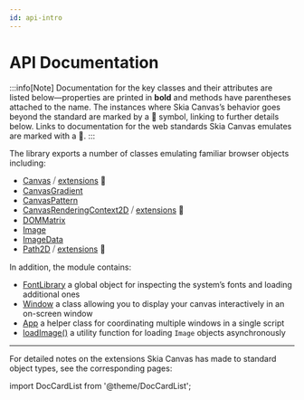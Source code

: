 ```yaml
---
id: api-intro
---
```

# API Documentation

:::info[Note]
Documentation for the key classes and their attributes are listed below—properties are printed in **bold** and methods have parentheses attached to the name. The instances where Skia Canvas’s behavior goes beyond the standard are marked by a 🧪 symbol, linking to further details below. Links to documentation for the web standards Skia Canvas emulates are marked with a 📖.
:::

The library exports a number of classes emulating familiar browser objects including:
 - [Canvas][mdn_canvas] ⧸ [extensions][canvas] 🧪
 - [CanvasGradient][CanvasGradient]
 - [CanvasPattern][CanvasPattern]
 - [CanvasRenderingContext2D][CanvasRenderingContext2D] ⧸ [extensions][context] 🧪
 - [DOMMatrix][DOMMatrix]
 - [Image][Image]
 - [ImageData][ImageData]
 - [Path2D][p2d_mdn] ⧸ [extensions][path2d] 🧪

In addition, the module contains:
- [FontLibrary][fontlibrary] a global object for inspecting the system’s fonts and loading additional ones
- [Window][window] a class allowing you to display your canvas interactively in an on-screen window
- [App][app] a helper class for coordinating multiple windows in a single script
- [loadImage()][loadimage] a utility function for loading `Image` objects asynchronously

----

For detailed notes on the extensions Skia Canvas has made to standard object types, see the corresponding pages:

import DocCardList from '@theme/DocCardList';

<DocCardList />

<!-- references_begin -->
[app]: app.md
[canvas]: canvas.md
[context]: context.md
[fontlibrary]: font-library.md
[loadimage]: utilities.md#loadimage
[path2d]: path2d.md
[window]: window.md
[p2d_mdn]: https://developer.mozilla.org/en-US/docs/Web/API/Path2D
[mdn_canvas]: https://developer.mozilla.org/en-US/docs/Web/API/Canvas
[CanvasGradient]: https://developer.mozilla.org/en-US/docs/Web/API/CanvasGradient
[CanvasPattern]: https://developer.mozilla.org/en-US/docs/Web/API/CanvasPattern
[CanvasRenderingContext2D]: https://developer.mozilla.org/en-US/docs/Web/API/CanvasRenderingContext2D
[DOMMatrix]: https://developer.mozilla.org/en-US/docs/Web/API/DOMMatrix
[Image]: https://developer.mozilla.org/en-US/docs/Web/API/Image
[ImageData]: https://developer.mozilla.org/en-US/docs/Web/API/ImageData
<!-- references_end -->
